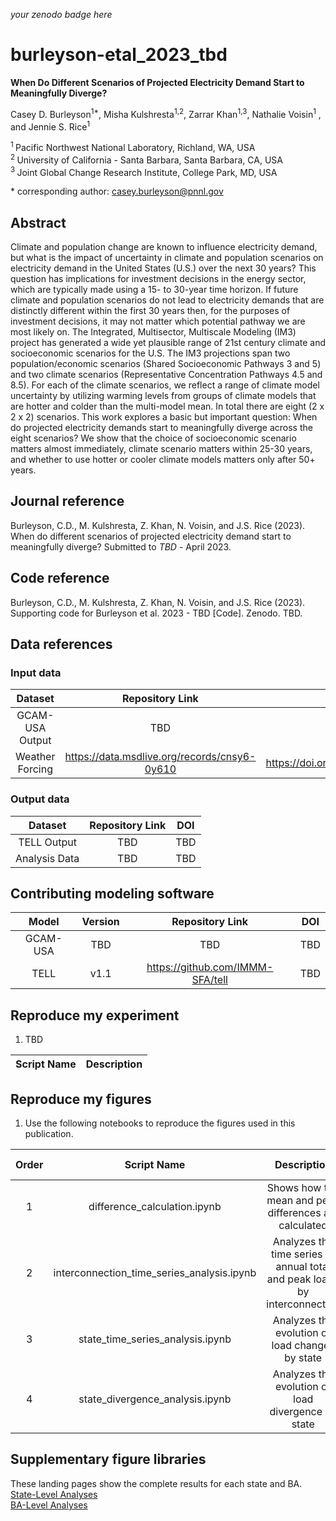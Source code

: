 _your zenodo badge here_

# burleyson-etal_2023_tbd

**When Do Different Scenarios of Projected Electricity Demand Start to Meaningfully Diverge?**

Casey D. Burleyson<sup>1\*</sup>, Misha Kulshresta<sup>1,2</sup>, Zarrar Khan<sup>1,3</sup>, Nathalie Voisin<sup>1</sup>
, and Jennie S. Rice<sup>1</sup>

<sup>1 </sup> Pacific Northwest National Laboratory, Richland, WA, USA  
<sup>2 </sup> University of California - Santa Barbara, Santa Barbara, CA, USA  
<sup>3 </sup> Joint Global Change Research Institute, College Park, MD, USA  

\* corresponding author: casey.burleyson@pnnl.gov

## Abstract
Climate and population change are known to influence electricity demand, but what is the impact of uncertainty in 
climate and population scenarios on electricity demand in the United States (U.S.) over the next 30 years? This question 
has implications for investment decisions in the energy sector, which are typically made using a 15- to 30-year time 
horizon. If future climate and population scenarios do not lead to electricity demands that are distinctly different 
within the first 30 years then, for the purposes of investment decisions, it may not matter which potential pathway we 
are most likely on. The Integrated, Multisector, Multiscale Modeling (IM3) project has generated a wide yet plausible 
range of 21st century climate and socioeconomic scenarios for the U.S. The IM3 projections span two population/economic 
scenarios (Shared Socioeconomic Pathways 3 and 5) and two climate scenarios (Representative Concentration Pathways 4.5 
and 8.5). For each of the climate scenarios, we reflect a range of climate model uncertainty by utilizing warming levels 
from groups of climate models that are hotter and colder than the multi-model mean. In total there are eight (2 x 2 x 2) 
scenarios. This work explores a basic but important question: When do projected electricity demands start to 
meaningfully diverge across the eight scenarios? We show that the choice of socioeconomic scenario matters almost 
immediately, climate scenario matters within 25-30 years, and whether to use hotter or cooler climate models matters 
only after 50+ years.

## Journal reference
Burleyson, C.D., M. Kulshresta, Z. Khan, N. Voisin, and J.S. Rice (2023). When do different scenarios of projected 
electricity demand start to meaningfully diverge? Submitted to *TBD* - April 2023.

## Code reference
Burleyson, C.D., M. Kulshresta, Z. Khan, N. Voisin, and J.S. Rice (2023). Supporting code for Burleyson et al. 2023 - TBD [Code]. Zenodo. TBD.

## Data references

### Input data
|     Dataset     |               Repository Link                |               DOI                |
|:---------------:|:--------------------------------------------:|:--------------------------------:|
| GCAM-USA Output |                     TBD                      |               TBD                |
| Weather Forcing | https://data.msdlive.org/records/cnsy6-0y610 | https://doi.org/10.57931/1960530 |

### Output data
|    Dataset    | Repository Link | DOI |
|:-------------:|:---------------:|:---:|
|  TELL Output  |       TBD       | TBD |
| Analysis Data |       TBD       | TBD |

## Contributing modeling software
|  Model   | Version |         Repository Link          | DOI |
|:--------:|:-------:|:--------------------------------:|:---:|
| GCAM-USA |   TBD   |               TBD                | TBD |
|   TELL   |  v1.1   | https://github.com/IMMM-SFA/tell | TBD |

## Reproduce my experiment
1. TBD

| Script Name | Description |
|-------------|-------------|

## Reproduce my figures
1. Use the following notebooks to reproduce the figures used in this publication.

| Order |                Script Name                 |                                Description                                 | Figure Numbers |
|:-----:|:------------------------------------------:|:--------------------------------------------------------------------------:|:--------------:|
|   1   |        difference_calculation.ipynb        |           Shows how the mean and peak differences are calculated           |      TBD       |
|   2   | interconnection_time_series_analysis.ipynb | Analyzes the time series of annual total and peak loads by interconnection |      TBD       |
|   3   |      state_time_series_analysis.ipynb      |              Analyzes the evolution of load changes by state               |      TBD       |
|   4   |      state_divergence_analysis.ipynb       |             Analyzes the evolution of load divergence by state             |      TBD       |


## Supplementary figure libraries
These landing pages show the complete results for each state and BA.
[State-Level Analyses](States_Analysis.md)  
[BA-Level Analyses](Balancing_Authorities_Analysis.md)